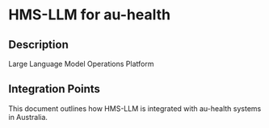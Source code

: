# HMS-LLM for au-health

## Description

Large Language Model Operations Platform

## Integration Points

This document outlines how HMS-LLM is integrated with au-health systems in Australia.
